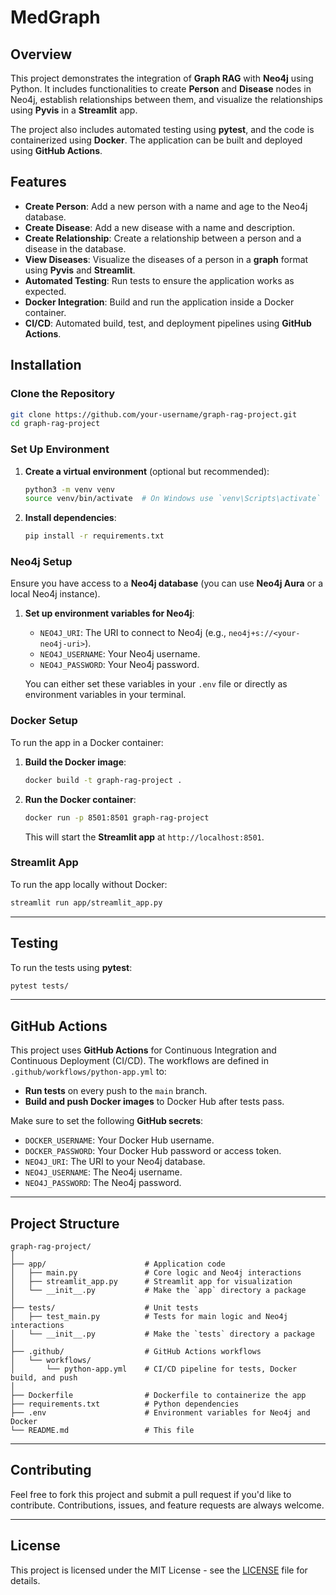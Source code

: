 # MedGraph

## Overview

This project demonstrates the integration of **Graph RAG** with **Neo4j** using Python. It includes functionalities to create **Person** and **Disease** nodes in Neo4j, establish relationships between them, and visualize the relationships using **Pyvis** in a **Streamlit** app.

The project also includes automated testing using **pytest**, and the code is containerized using **Docker**. The application can be built and deployed using **GitHub Actions**.

## Features

- **Create Person**: Add a new person with a name and age to the Neo4j database.
- **Create Disease**: Add a new disease with a name and description.
- **Create Relationship**: Create a relationship between a person and a disease in the database.
- **View Diseases**: Visualize the diseases of a person in a **graph** format using **Pyvis** and **Streamlit**.
- **Automated Testing**: Run tests to ensure the application works as expected.
- **Docker Integration**: Build and run the application inside a Docker container.
- **CI/CD**: Automated build, test, and deployment pipelines using **GitHub Actions**.

## Installation

### Clone the Repository

```bash
git clone https://github.com/your-username/graph-rag-project.git
cd graph-rag-project
```

### Set Up Environment

1. **Create a virtual environment** (optional but recommended):

   ```bash
   python3 -m venv venv
   source venv/bin/activate  # On Windows use `venv\Scripts\activate`
   ```

2. **Install dependencies**:

   ```bash
   pip install -r requirements.txt
   ```

### Neo4j Setup

Ensure you have access to a **Neo4j database** (you can use **Neo4j Aura** or a local Neo4j instance).

1. **Set up environment variables for Neo4j**:
   - `NEO4J_URI`: The URI to connect to Neo4j (e.g., `neo4j+s://<your-neo4j-uri>`).
   - `NEO4J_USERNAME`: Your Neo4j username.
   - `NEO4J_PASSWORD`: Your Neo4j password.

   You can either set these variables in your `.env` file or directly as environment variables in your terminal.

### Docker Setup

To run the app in a Docker container:

1. **Build the Docker image**:

   ```bash
   docker build -t graph-rag-project .
   ```

2. **Run the Docker container**:

   ```bash
   docker run -p 8501:8501 graph-rag-project
   ```

   This will start the **Streamlit app** at `http://localhost:8501`.

### Streamlit App

To run the app locally without Docker:

```bash
streamlit run app/streamlit_app.py
```

---

## Testing

To run the tests using **pytest**:

```bash
pytest tests/
```

---

## GitHub Actions

This project uses **GitHub Actions** for Continuous Integration and Continuous Deployment (CI/CD). The workflows are defined in `.github/workflows/python-app.yml` to:

- **Run tests** on every push to the `main` branch.
- **Build and push Docker images** to Docker Hub after tests pass.

Make sure to set the following **GitHub secrets**:

- `DOCKER_USERNAME`: Your Docker Hub username.
- `DOCKER_PASSWORD`: Your Docker Hub password or access token.
- `NEO4J_URI`: The URI to your Neo4j database.
- `NEO4J_USERNAME`: The Neo4j username.
- `NEO4J_PASSWORD`: The Neo4j password.

---

## Project Structure

```
graph-rag-project/
│
├── app/                      # Application code
│   ├── main.py               # Core logic and Neo4j interactions
│   ├── streamlit_app.py      # Streamlit app for visualization
│   └── __init__.py           # Make the `app` directory a package
│
├── tests/                    # Unit tests
│   ├── test_main.py          # Tests for main logic and Neo4j interactions
│   └── __init__.py           # Make the `tests` directory a package
│
├── .github/                  # GitHub Actions workflows
│   └── workflows/
│       └── python-app.yml    # CI/CD pipeline for tests, Docker build, and push
│
├── Dockerfile                # Dockerfile to containerize the app
├── requirements.txt          # Python dependencies
├── .env                      # Environment variables for Neo4j and Docker
└── README.md                 # This file
```

---

## Contributing

Feel free to fork this project and submit a pull request if you'd like to contribute. Contributions, issues, and feature requests are always welcome.

---

## License

This project is licensed under the MIT License - see the [LICENSE](LICENSE) file for details.

